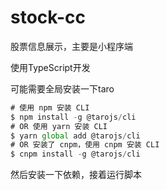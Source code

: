 # stock-cc
股票信息展示，主要是小程序端

使用TypeScript开发

可能需要全局安装一下taro
```js
# 使用 npm 安装 CLI
$ npm install -g @tarojs/cli
# OR 使用 yarn 安装 CLI
$ yarn global add @tarojs/cli
# OR 安装了 cnpm，使用 cnpm 安装 CLI
$ cnpm install -g @tarojs/cli
```

然后安装一下依赖，接着运行脚本
